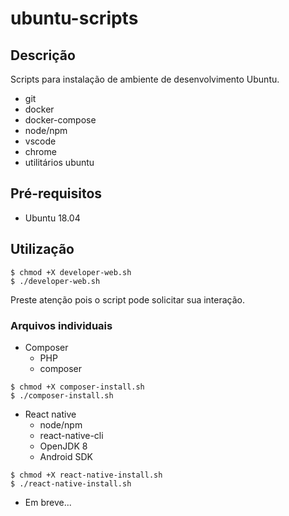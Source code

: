 # ubuntu-scripts

## Descrição
Scripts para instalação de ambiente de desenvolvimento Ubuntu.

- git
- docker
- docker-compose
- node/npm
- vscode
- chrome
- utilitários ubuntu

## Pré-requisitos
- Ubuntu 18.04

## Utilização
```
$ chmod +X developer-web.sh
$ ./developer-web.sh
```
Preste atenção pois o script pode solicitar sua interação.

### Arquivos individuais
- Composer
  - PHP
  - composer
```
$ chmod +X composer-install.sh
$ ./composer-install.sh
```
- React native
  - node/npm
  - react-native-cli
  - OpenJDK 8
  - Android SDK
```
$ chmod +X react-native-install.sh
$ ./react-native-install.sh
```
- Em breve...
